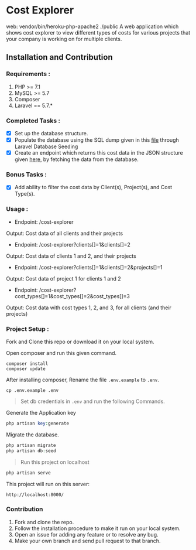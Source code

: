 # Cost Explorer

web: vendor/bin/heroku-php-apache2 ./public
A web application which shows cost explorer to view different types of costs for various projects that your company is working on for multiple clients.

## Installation and Contribution

### Requirements :

1. PHP >= 7.1
2. MySQL >= 5.7
3. Composer
4. Laravel == 5.7.*

### Completed Tasks :

* [x] Set up the database structure.
* [x] Populate the database using the SQL dump given in this [file](https://drive.google.com/file/d/1aF_u32ASu0o6Ah9cdKxPYvj7dDeSnVE-/view?usp=sharing) through Laravel Database Seeding
* [x] Create an endpoint which returns this cost data in the JSON structure given [here](https://jsoneditoronline.org/?id=e29c1e930e3e4cdcab06408c28406df7), by fetching the data from the database.

### Bonus Tasks :
* [x] Add ability to filter the cost data by Client(s), Project(s), and Cost Type(s).

### Usage :

* Endpoint: /cost-explorer

Output: Cost data of all clients and their projects

* Endpoint: /cost-explorer?clients[]=1&clients[]=2

Output: Cost data of clients 1 and 2, and their projects

* Endpoint: /cost-explorer?clients[]=1&clients[]=2&projects[]=1

Output: Cost data of project 1 for clients 1 and 2

* Endpoint: /cost-explorer?cost_types[]=1&cost_types[]=2&cost_types[]=3

Output: Cost data with cost types 1, 2, and 3, for all clients (and their projects)


### Project Setup :

Fork and Clone this repo or download it on your local system.

Open composer and run this given command.

```shell
composer install
composer update
```

After installing composer, Rename the file `.env.example` to `.env`.

```shell
cp .env.example .env
```

> Set db credentials in `.env` and run the following Commands.

Generate the Application key

```php
php artisan key:generate
```

Migrate the database.

```php
php artisan migrate
php artisan db:seed
```

> Run this project on localhost

```php
php artisan serve
```

This project will run on this server:

```shell
http://localhost:8000/
```

### Contribution

1. Fork and clone the repo.
2. Follow the installation procedure to make it run on your local system.
3. Open an issue for adding any feature or to resolve any bug.
4. Make your own branch and send pull request to that branch.
